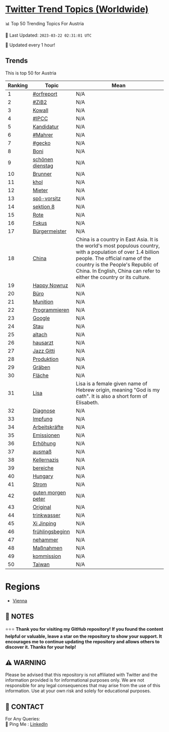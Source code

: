[Twitter Trend Topics (Worldwide)](https://github.com/ErcinDedeoglu/Twitter-Trend-Topics)
==========


📊 Top 50 Trending Topics For Austria

📆 Last Updated: `2023-03-22 02:31:01 UTC`

🔧 Updated every 1 hour!


## Trends

This is top 50 for Austria

| Ranking | Topic | Mean |
| ------- | ------------ | ------------ |
| 1 | [#orfreport](http://twitter.com/search?q=%23orfreport) | N/A |
| 2 | [#ZiB2](http://twitter.com/search?q=%23ZiB2) | N/A |
| 3 | [Kowall](http://twitter.com/search?q=Kowall) | N/A |
| 4 | [#IPCC](http://twitter.com/search?q=%23IPCC) | N/A |
| 5 | [Kandidatur](http://twitter.com/search?q=Kandidatur) | N/A |
| 6 | [#Mahrer](http://twitter.com/search?q=%23Mahrer) | N/A |
| 7 | [#gecko](http://twitter.com/search?q=%23gecko) | N/A |
| 8 | [Boni](http://twitter.com/search?q=Boni) | N/A |
| 9 | [schönen dienstag](http://twitter.com/search?q=sch%c3%b6nen+dienstag) | N/A |
| 10 | [Brunner](http://twitter.com/search?q=Brunner) | N/A |
| 11 | [khol](http://twitter.com/search?q=khol) | N/A |
| 12 | [Mieter](http://twitter.com/search?q=Mieter) | N/A |
| 13 | [spö-vorsitz](http://twitter.com/search?q=sp%c3%b6-vorsitz) | N/A |
| 14 | [sektion 8](http://twitter.com/search?q=sektion+8) | N/A |
| 15 | [Rote](http://twitter.com/search?q=Rote) | N/A |
| 16 | [Fokus](http://twitter.com/search?q=Fokus) | N/A |
| 17 | [Bürgermeister](http://twitter.com/search?q=B%c3%bcrgermeister) | N/A |
| 18 | [China](http://twitter.com/search?q=China) | China is a country in East Asia. It is the world's most populous country, with a population of over 1.4 billion people. The official name of the country is the People's Republic of China. In English, China can refer to either the country or its culture. |
| 19 | [Happy Nowruz](http://twitter.com/search?q=Happy+Nowruz) | N/A |
| 20 | [Büro](http://twitter.com/search?q=B%c3%bcro) | N/A |
| 21 | [Munition](http://twitter.com/search?q=Munition) | N/A |
| 22 | [Programmieren](http://twitter.com/search?q=Programmieren) | N/A |
| 23 | [Google](http://twitter.com/search?q=Google) | N/A |
| 24 | [Stau](http://twitter.com/search?q=Stau) | N/A |
| 25 | [altach](http://twitter.com/search?q=altach) | N/A |
| 26 | [hausarzt](http://twitter.com/search?q=hausarzt) | N/A |
| 27 | [Jazz Gitti](http://twitter.com/search?q=Jazz+Gitti) | N/A |
| 28 | [Produktion](http://twitter.com/search?q=Produktion) | N/A |
| 29 | [Gräben](http://twitter.com/search?q=Gr%c3%a4ben) | N/A |
| 30 | [Fläche](http://twitter.com/search?q=Fl%c3%a4che) | N/A |
| 31 | [Lisa](http://twitter.com/search?q=Lisa) | Lisa is a female given name of Hebrew origin, meaning "God is my oath". It is also a short form of Elisabeth. |
| 32 | [Diagnose](http://twitter.com/search?q=Diagnose) | N/A |
| 33 | [Impfung](http://twitter.com/search?q=Impfung) | N/A |
| 34 | [Arbeitskräfte](http://twitter.com/search?q=Arbeitskr%c3%a4fte) | N/A |
| 35 | [Emissionen](http://twitter.com/search?q=Emissionen) | N/A |
| 36 | [Erhöhung](http://twitter.com/search?q=Erh%c3%b6hung) | N/A |
| 37 | [ausmaß](http://twitter.com/search?q=ausma%c3%9f) | N/A |
| 38 | [Kellernazis](http://twitter.com/search?q=Kellernazis) | N/A |
| 39 | [bereiche](http://twitter.com/search?q=bereiche) | N/A |
| 40 | [Hungary](http://twitter.com/search?q=Hungary) | N/A |
| 41 | [Strom](http://twitter.com/search?q=Strom) | N/A |
| 42 | [guten morgen peter](http://twitter.com/search?q=guten+morgen+peter) | N/A |
| 43 | [Original](http://twitter.com/search?q=Original) | N/A |
| 44 | [trinkwasser](http://twitter.com/search?q=trinkwasser) | N/A |
| 45 | [Xi Jinping](http://twitter.com/search?q=Xi+Jinping) | N/A |
| 46 | [frühlingsbeginn](http://twitter.com/search?q=fr%c3%bchlingsbeginn) | N/A |
| 47 | [nehammer](http://twitter.com/search?q=nehammer) | N/A |
| 48 | [Maßnahmen](http://twitter.com/search?q=Ma%c3%9fnahmen) | N/A |
| 49 | [kommission](http://twitter.com/search?q=kommission) | N/A |
| 50 | [Taiwan](http://twitter.com/search?q=Taiwan) | N/A |



# Regions

* [Vienna](</Austria/Vienna.md>)



## 📝 NOTES

⭐⭐⭐ **Thank you for visiting my GitHub repository! If you found the content helpful or valuable, leave a star on the repository to show your support. It encourages me to continue updating the repository and allows others to discover it. Thanks for your help!**


## ⚠️ WARNING

Please be advised that this repository is not affiliated with Twitter and the information provided is for informational purposes only. We are not responsible for any legal consequences that may arise from the use of this information. Use at your own risk and solely for educational purposes.


## 📨 CONTACT

 For Any Queries:  
            🏓 Ping Me : [LinkedIn](https://www.linkedin.com/in/ercindedeoglu/)
